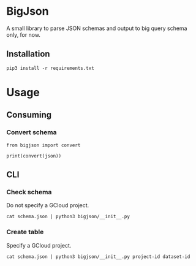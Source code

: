 # BigJson

A small library to parse JSON schemas and output to big query schema only, for now.

## Installation

    pip3 install -r requirements.txt

# Usage

## Consuming

### Convert schema

```
from bigjson import convert

print(convert(json))
```

## CLI

### Check schema

Do not specify a GCloud project.

```
cat schema.json | python3 bigjson/__init__.py
```

### Create table

Specify a GCloud project.

```
cat schema.json | python3 bigjson/__init__.py project-id dataset-id
```
